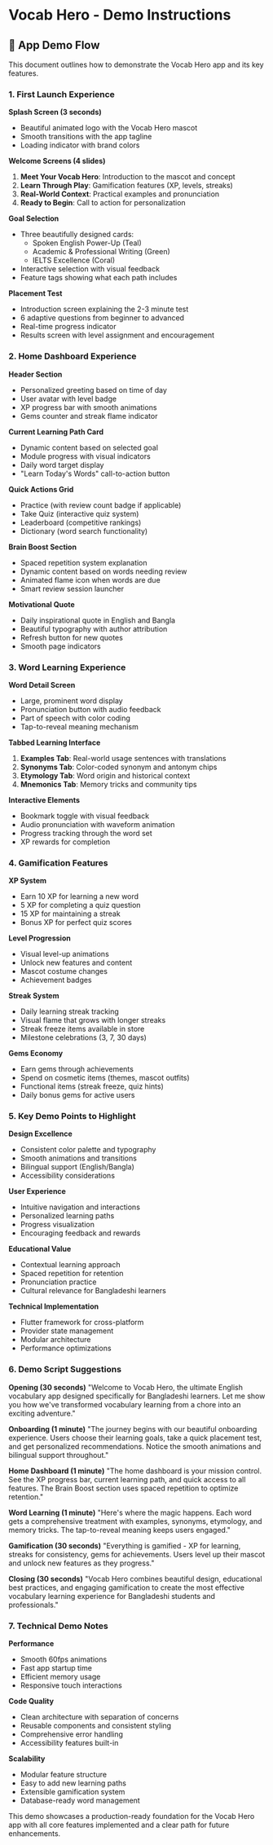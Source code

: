 # Vocab Hero - Demo Instructions

## 🎯 App Demo Flow

This document outlines how to demonstrate the Vocab Hero app and its key features.

### 1. First Launch Experience

**Splash Screen (3 seconds)**
- Beautiful animated logo with the Vocab Hero mascot
- Smooth transitions with the app tagline
- Loading indicator with brand colors

**Welcome Screens (4 slides)**
1. **Meet Your Vocab Hero**: Introduction to the mascot and concept
2. **Learn Through Play**: Gamification features (XP, levels, streaks)
3. **Real-World Context**: Practical examples and pronunciation
4. **Ready to Begin**: Call to action for personalization

**Goal Selection**
- Three beautifully designed cards:
  - Spoken English Power-Up (Teal)
  - Academic & Professional Writing (Green)
  - IELTS Excellence (Coral)
- Interactive selection with visual feedback
- Feature tags showing what each path includes

**Placement Test**
- Introduction screen explaining the 2-3 minute test
- 6 adaptive questions from beginner to advanced
- Real-time progress indicator
- Results screen with level assignment and encouragement

### 2. Home Dashboard Experience

**Header Section**
- Personalized greeting based on time of day
- User avatar with level badge
- XP progress bar with smooth animations
- Gems counter and streak flame indicator

**Current Learning Path Card**
- Dynamic content based on selected goal
- Module progress with visual indicators
- Daily word target display
- "Learn Today's Words" call-to-action button

**Quick Actions Grid**
- Practice (with review count badge if applicable)
- Take Quiz (interactive quiz system)
- Leaderboard (competitive rankings)
- Dictionary (word search functionality)

**Brain Boost Section**
- Spaced repetition system explanation
- Dynamic content based on words needing review
- Animated flame icon when words are due
- Smart review session launcher

**Motivational Quote**
- Daily inspirational quote in English and Bangla
- Beautiful typography with author attribution
- Refresh button for new quotes
- Smooth page indicators

### 3. Word Learning Experience

**Word Detail Screen**
- Large, prominent word display
- Pronunciation button with audio feedback
- Part of speech with color coding
- Tap-to-reveal meaning mechanism

**Tabbed Learning Interface**
1. **Examples Tab**: Real-world usage sentences with translations
2. **Synonyms Tab**: Color-coded synonym and antonym chips
3. **Etymology Tab**: Word origin and historical context
4. **Mnemonics Tab**: Memory tricks and community tips

**Interactive Elements**
- Bookmark toggle with visual feedback
- Audio pronunciation with waveform animation
- Progress tracking through the word set
- XP rewards for completion

### 4. Gamification Features

**XP System**
- Earn 10 XP for learning a new word
- 5 XP for completing a quiz question
- 15 XP for maintaining a streak
- Bonus XP for perfect quiz scores

**Level Progression**
- Visual level-up animations
- Unlock new features and content
- Mascot costume changes
- Achievement badges

**Streak System**
- Daily learning streak tracking
- Visual flame that grows with longer streaks
- Streak freeze items available in store
- Milestone celebrations (3, 7, 30 days)

**Gems Economy**
- Earn gems through achievements
- Spend on cosmetic items (themes, mascot outfits)
- Functional items (streak freeze, quiz hints)
- Daily bonus gems for active users

### 5. Key Demo Points to Highlight

**Design Excellence**
- Consistent color palette and typography
- Smooth animations and transitions
- Bilingual support (English/Bangla)
- Accessibility considerations

**User Experience**
- Intuitive navigation and interactions
- Personalized learning paths
- Progress visualization
- Encouraging feedback and rewards

**Educational Value**
- Contextual learning approach
- Spaced repetition for retention
- Pronunciation practice
- Cultural relevance for Bangladeshi learners

**Technical Implementation**
- Flutter framework for cross-platform
- Provider state management
- Modular architecture
- Performance optimizations

### 6. Demo Script Suggestions

**Opening (30 seconds)**
"Welcome to Vocab Hero, the ultimate English vocabulary app designed specifically for Bangladeshi learners. Let me show you how we've transformed vocabulary learning from a chore into an exciting adventure."

**Onboarding (1 minute)**
"The journey begins with our beautiful onboarding experience. Users choose their learning goals, take a quick placement test, and get personalized recommendations. Notice the smooth animations and bilingual support throughout."

**Home Dashboard (1 minute)**
"The home dashboard is your mission control. See the XP progress bar, current learning path, and quick access to all features. The Brain Boost section uses spaced repetition to optimize retention."

**Word Learning (1 minute)**
"Here's where the magic happens. Each word gets a comprehensive treatment with examples, synonyms, etymology, and memory tricks. The tap-to-reveal meaning keeps users engaged."

**Gamification (30 seconds)**
"Everything is gamified - XP for learning, streaks for consistency, gems for achievements. Users level up their mascot and unlock new features as they progress."

**Closing (30 seconds)**
"Vocab Hero combines beautiful design, educational best practices, and engaging gamification to create the most effective vocabulary learning experience for Bangladeshi students and professionals."

### 7. Technical Demo Notes

**Performance**
- Smooth 60fps animations
- Fast app startup time
- Efficient memory usage
- Responsive touch interactions

**Code Quality**
- Clean architecture with separation of concerns
- Reusable components and consistent styling
- Comprehensive error handling
- Accessibility features built-in

**Scalability**
- Modular feature structure
- Easy to add new learning paths
- Extensible gamification system
- Database-ready word management

This demo showcases a production-ready foundation for the Vocab Hero app with all core features implemented and a clear path for future enhancements.
